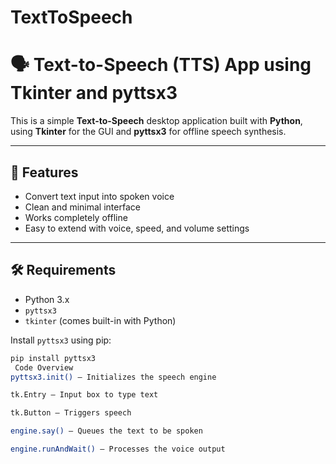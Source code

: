 # TextToSpeech
# 🗣️ Text-to-Speech (TTS) App using Tkinter and pyttsx3

This is a simple **Text-to-Speech** desktop application built with **Python**, using **Tkinter** for the GUI and **pyttsx3** for offline speech synthesis.

---

## 🚀 Features

- Convert text input into spoken voice
- Clean and minimal interface
- Works completely offline
- Easy to extend with voice, speed, and volume settings

---

## 🛠️ Requirements

- Python 3.x
- `pyttsx3`
- `tkinter` (comes built-in with Python)

Install `pyttsx3` using pip:

```bash
pip install pyttsx3
 Code Overview
pyttsx3.init() — Initializes the speech engine

tk.Entry — Input box to type text

tk.Button — Triggers speech

engine.say() — Queues the text to be spoken

engine.runAndWait() — Processes the voice output
